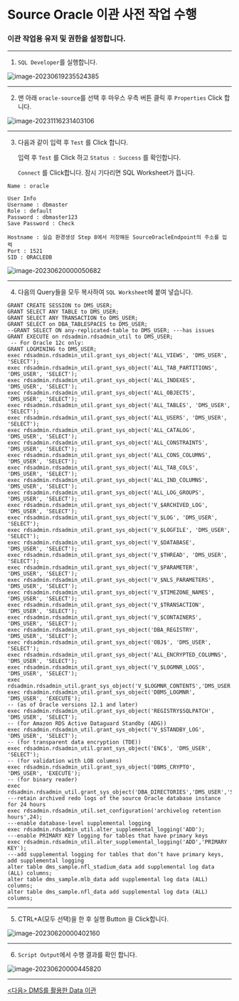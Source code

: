 # Source Oracle 이관 사전 작업 수행

###  이관 작업용 유저 및 권한을 설정합니다.

---



1. `SQL Developer`를 실행합니다.

![image-20230619235524385](images/image-20230619235524385.png)



---

2. 맨 아래 `oracle-source`를 선택 후 마우스 우측 버튼 클릭 후 `Properties` Click 합니다.

![image-20231116231403106](images/image-20231116231403106.png)



---

3. 다음과 같이 입력 후 `Test` 를 Click 합니다.

   입력 후 `Test` 를 Click 하고 `Status : Success` 를 확인합니다.

   `Connect` 를 Click합니다. 잠시 기다리면 SQL Worksheet가 뜹니다.

```
Name : oracle

User Info
Username : dbmaster
Role : default
Password : dbmaster123
Save Password : Check

Hostname : 실습 환경생성 Step 8에서 저장해둔 SourceOracleEndpoint의 주소를 입력
Port : 1521
SID : ORACLEDB

```

![image-20230620000050682](images/image-20230620000050682.png)



---

4. 다음의 Query들을 모두 복사하여 `SQL Worksheet`에 붙여 넣습니다.

```
GRANT CREATE SESSION to DMS_USER;
GRANT SELECT ANY TABLE to DMS_USER;
GRANT SELECT ANY TRANSACTION to DMS_USER;
GRANT SELECT on DBA_TABLESPACES to DMS_USER;
--GRANT SELECT ON any-replicated-table to DMS_USER; ---has issues
GRANT EXECUTE on rdsadmin.rdsadmin_util to DMS_USER;
 -- For Oracle 12c only:
GRANT LOGMINING to DMS_USER;
exec rdsadmin.rdsadmin_util.grant_sys_object('ALL_VIEWS', 'DMS_USER', 'SELECT');
exec rdsadmin.rdsadmin_util.grant_sys_object('ALL_TAB_PARTITIONS', 'DMS_USER', 'SELECT');
exec rdsadmin.rdsadmin_util.grant_sys_object('ALL_INDEXES', 'DMS_USER', 'SELECT');
exec rdsadmin.rdsadmin_util.grant_sys_object('ALL_OBJECTS', 'DMS_USER', 'SELECT');
exec rdsadmin.rdsadmin_util.grant_sys_object('ALL_TABLES', 'DMS_USER', 'SELECT');
exec rdsadmin.rdsadmin_util.grant_sys_object('ALL_USERS', 'DMS_USER', 'SELECT');
exec rdsadmin.rdsadmin_util.grant_sys_object('ALL_CATALOG', 'DMS_USER', 'SELECT');
exec rdsadmin.rdsadmin_util.grant_sys_object('ALL_CONSTRAINTS', 'DMS_USER', 'SELECT');
exec rdsadmin.rdsadmin_util.grant_sys_object('ALL_CONS_COLUMNS', 'DMS_USER', 'SELECT');
exec rdsadmin.rdsadmin_util.grant_sys_object('ALL_TAB_COLS', 'DMS_USER', 'SELECT');
exec rdsadmin.rdsadmin_util.grant_sys_object('ALL_IND_COLUMNS', 'DMS_USER', 'SELECT');
exec rdsadmin.rdsadmin_util.grant_sys_object('ALL_LOG_GROUPS', 'DMS_USER', 'SELECT');
exec rdsadmin.rdsadmin_util.grant_sys_object('V_$ARCHIVED_LOG', 'DMS_USER', 'SELECT');
exec rdsadmin.rdsadmin_util.grant_sys_object('V_$LOG', 'DMS_USER', 'SELECT');
exec rdsadmin.rdsadmin_util.grant_sys_object('V_$LOGFILE', 'DMS_USER', 'SELECT');
exec rdsadmin.rdsadmin_util.grant_sys_object('V_$DATABASE', 'DMS_USER', 'SELECT');
exec rdsadmin.rdsadmin_util.grant_sys_object('V_$THREAD', 'DMS_USER', 'SELECT');
exec rdsadmin.rdsadmin_util.grant_sys_object('V_$PARAMETER', 'DMS_USER', 'SELECT');
exec rdsadmin.rdsadmin_util.grant_sys_object('V_$NLS_PARAMETERS', 'DMS_USER', 'SELECT');
exec rdsadmin.rdsadmin_util.grant_sys_object('V_$TIMEZONE_NAMES', 'DMS_USER', 'SELECT');
exec rdsadmin.rdsadmin_util.grant_sys_object('V_$TRANSACTION', 'DMS_USER', 'SELECT');
exec rdsadmin.rdsadmin_util.grant_sys_object('V_$CONTAINERS', 'DMS_USER', 'SELECT');
exec rdsadmin.rdsadmin_util.grant_sys_object('DBA_REGISTRY', 'DMS_USER', 'SELECT');
exec rdsadmin.rdsadmin_util.grant_sys_object('OBJ$', 'DMS_USER', 'SELECT');
exec rdsadmin.rdsadmin_util.grant_sys_object('ALL_ENCRYPTED_COLUMNS', 'DMS_USER', 'SELECT');
exec rdsadmin.rdsadmin_util.grant_sys_object('V_$LOGMNR_LOGS', 'DMS_USER', 'SELECT');
exec rdsadmin.rdsadmin_util.grant_sys_object('V_$LOGMNR_CONTENTS','DMS_USER','SELECT');
exec rdsadmin.rdsadmin_util.grant_sys_object('DBMS_LOGMNR', 'DMS_USER', 'EXECUTE');
-- (as of Oracle versions 12.1 and later)
exec rdsadmin.rdsadmin_util.grant_sys_object('REGISTRY$SQLPATCH', 'DMS_USER', 'SELECT');
-- (for Amazon RDS Active Dataguard Standby (ADG))
exec rdsadmin.rdsadmin_util.grant_sys_object('V_$STANDBY_LOG', 'DMS_USER', 'SELECT'); 
-- (for transparent data encryption (TDE))
exec rdsadmin.rdsadmin_util.grant_sys_object('ENC$', 'DMS_USER', 'SELECT'); 
-- (for validation with LOB columns)
exec rdsadmin.rdsadmin_util.grant_sys_object('DBMS_CRYPTO', 'DMS_USER', 'EXECUTE');
-- (for binary reader)
exec rdsadmin.rdsadmin_util.grant_sys_object('DBA_DIRECTORIES','DMS_USER','SELECT');  
---retain archived redo logs of the source Oracle database instance for 24 hours
exec rdsadmin.rdsadmin_util.set_configuration('archivelog retention hours',24);
---enable database-level supplemental logging
exec rdsadmin.rdsadmin_util.alter_supplemental_logging('ADD');
---enable PRIMARY KEY logging for tables that have primary keys
exec rdsadmin.rdsadmin_util.alter_supplemental_logging('ADD','PRIMARY KEY');
---add supplemental logging for tables that don’t have primary keys, add supplemental logging
alter table dms_sample.nfl_stadium_data add supplemental log data (ALL) columns;
alter table dms_sample.mlb_data add supplemental log data (ALL) columns;
alter table dms_sample.nfl_data add supplemental log data (ALL) columns;

```



---

5. CTRL+A(모두 선택)을 한 후 실행 Button 을 Click합니다.

![image-20230620000402160](images/image-20230620000402160.png)



---

6. `Script Output`에서 수행 결과를 확인 합니다.

![image-20230620000445820](images/image-20230620000445820.png)



---

[<다음> DMS를 활용한 Data 이관](./06.md)

